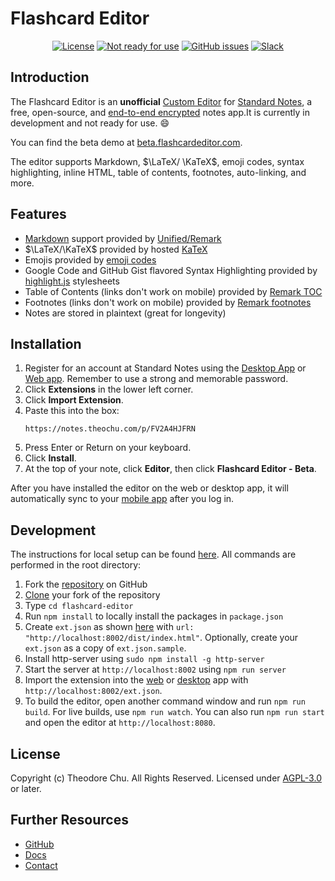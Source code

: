 # Flashcard Editor

<div align="center">

[![License](https://img.shields.io/github/license/theodorechu/flashcard-editor?color=blue)](https://github.com/theodorechu/flashcard-editor/blob/master/LICENSE)
[![Not ready for use](https://img.shields.io/badge/Ready%20for%20use%3F-no-red)](https://github.com/theodorechu/flashcard-editor#development)
[![GitHub issues](https://img.shields.io/github/issues/theodorechu/flashcard-editor.svg)](https://github.com/theodorechu/flashcard-editor/issues/)
[![Slack](https://img.shields.io/badge/slack-standardnotes-CC2B5E.svg?style=flat&logo=slack)](https://standardnotes.org/slack)

</div>

## Introduction

The Flashcard Editor is an **unofficial** [Custom Editor](https://standardnotes.org/help/77/what-are-editors) for [Standard Notes](https://standardnotes.org), a free, open-source, and [end-to-end encrypted](https://standardnotes.org/knowledge/2/what-is-end-to-end-encryption) notes app.It is currently in development and not ready for use. :smile:

You can find the beta demo at [beta.flashcardeditor.com](https://beta.flashcardeditor.com).

The editor supports Markdown, $\LaTeX/ \KaTeX$, emoji codes, syntax highlighting, inline HTML, table of contents, footnotes, auto-linking, and more.

## Features

- [Markdown](https://guides.github.com/features/mastering-markdown/) support provided by [Unified/Remark](https://github.com/remarkjs/remark)
- $\LaTeX/\KaTeX$ provided by hosted [KaTeX](https://github.com/KaTeX/KaTeX)
- Emojis provided by [emoji codes](https://github.com/ikatyang/emoji-cheat-sheet/blob/master/README.md)
- Google Code and GitHub Gist flavored Syntax Highlighting provided by [highlight.js](https://github.com/highlightjs/highlight.js) stylesheets
- Table of Contents (links don't work on mobile) provided by [Remark TOC](https://github.com/remarkjs/remark-toc)
- Footnotes (links don't work on mobile) provided by [Remark footnotes](https://github.com/remarkjs/remark-footnotes)
- Notes are stored in plaintext (great for longevity)

## Installation

1. Register for an account at Standard Notes using the [Desktop App](https://standardnotes.org/download) or [Web app](https://app.standardnotes.org). Remember to use a strong and memorable password.
1. Click **Extensions** in the lower left corner.
1. Click **Import Extension**.
1. Paste this into the box:
   ```
   https://notes.theochu.com/p/FV2A4HJFRN
   ```
1. Press Enter or Return on your keyboard.
1. Click **Install**.
1. At the top of your note, click **Editor**, then click **Flashcard Editor - Beta**.

After you have installed the editor on the web or desktop app, it will automatically sync to your [mobile app](https://standardnotes.org/download) after you log in.

## Development

The instructions for local setup can be found [here](https://docs.standardnotes.org/extensions/local-setup). All commands are performed in the root directory:

1. Fork the [repository](https://github.com/theodorechu/flashcard-editor) on GitHub
2. [Clone](https://help.github.com/en/github/creating-cloning-and-archiving-repositories/cloning-a-repository) your fork of the repository
3. Type `cd flashcard-editor`
4. Run `npm install` to locally install the packages in `package.json`
5. Create `ext.json` as shown [here](https://docs.standardnotes.org/extensions/local-setup) with `url: "http://localhost:8002/dist/index.html"`. Optionally, create your `ext.json` as a copy of `ext.json.sample`.
6. Install http-server using `sudo npm install -g http-server`
7. Start the server at `http://localhost:8002` using `npm run server`
8. Import the extension into the [web](https://app.standardnotes.org) or [desktop](https://standardnotes.org/download) app with `http://localhost:8002/ext.json`.
9. To build the editor, open another command window and run `npm run build`. For live builds, use `npm run watch`. You can also run `npm run start` and open the editor at `http://localhost:8080`.

## License

Copyright (c) Theodore Chu. All Rights Reserved. Licensed under [AGPL-3.0](https://github.com/TheodoreChu/flashcard-editor/blob/master/LICENSE) or later.

## Further Resources

- [GitHub](https://github.com/theodorechu/flashcard-editor)
- [Docs](https://docs.theochu.com/flashcard-editor)
- [Contact](https://theochu.com/contact)

